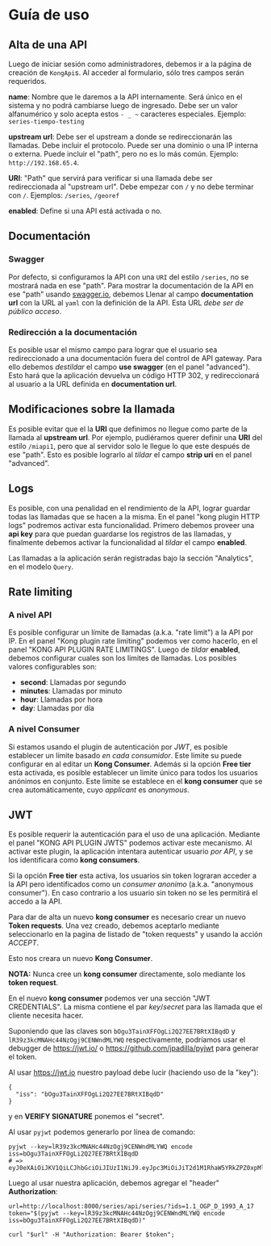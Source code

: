 # Guía de uso

## Alta de una API

Luego de iniciar sesión como administradores, debemos ir a la página de creación de `KongApi`s.
Al acceder al formulario, sólo tres campos serán requeridos.

**name**: Nombre que le daremos a la API internamente. Será único en el sistema y no podrá cambiarse luego de ingresado.
Debe ser un valor alfanumérico y solo acepta estos `- _ ~` caracteres especiales.
Ejemplo: `series-tiempo-testing`

**upstream url**: Debe ser el upstream a donde se redireccionarán las llamadas. Debe incluir el protocolo.
Puede ser una dominio o una IP interna o externa.
Puede incluir el "path", pero no es lo más común.
Ejemplo: `http://192.168.65.4`.

**URI**: "Path" que servirá para verificar si una llamada debe ser redireccionada al "upstream url".
Debe empezar con `/` y no debe terminar con `/`.
Ejemplos: `/series`, `/georef`

**enabled**: Define si una API está activada o no.


## Documentación

### Swagger

Por defecto, si configuramos la API con una `URI` del estilo `/series`, no se mostrará nada
en ese "path". Para mostrar la documentación de la API en ese "path" usando [swagger.io](http://swagger.io/), debemos
Llenar al campo **documentation url** con la URL al `yaml` con la definición de la API.
Esta URL _debe ser de público acceso_.

### Redirección a la documentación

Es posible usar el mismo campo para lograr que el usuario sea redireccionado a una documentación fuera del control de
API gateway. Para ello debemos _destildar_ el campo **use swagger** (en el panel "advanced").
Esto hará que la aplicación devuelva un código HTTP 302, y redireccionará al usuario a la URL definida en **documentation url**.

## Modificaciones sobre la llamada

Es posible evitar que el la **URI** que definimos no llegue como parte de la llamada al **upstream url**.
Por ejemplo, pudiéramos querer definir una **URI** del estilo `/miapi1`, pero que al servidor solo le llegue lo que
este después de ese "path". Esto es posible lograrlo al _tildar_ el campo **strip uri** en el panel "advanced".

## Logs

Es posible, con una penalidad en el rendimiento de la API, lograr guardar todas las llamadas que se hacen a la misma.
En el panel "kong plugin HTTP logs" podremos activar esta funcionalidad.
Primero debemos proveer una **api key** para que puedan guardarse los registros de las llamadas, y finalmente debemos
activar la funcionalidad al _tildar_ el campo **enabled**.

Las llamadas a la aplicación serán registradas bajo la sección "Analytics", en el modelo `Query`.

## Rate limiting

### A nivel API

Es posible configurar un límite de llamadas (a.k.a. "rate limit") a la API por IP.
En el panel "Kong plugin rate limiting" podemos ver como hacerlo,
en el panel "KONG API PLUGIN RATE LIMITINGS".
Luego de _tildar_ **enabled**, debemos configurar cuales son los limites de llamadas.
Los posibles valores configurables son:

- **second**: Llamadas por segundo
- **minutes**: Llamadas por minuto
- **hour**: Llamadas por hora
- **day**: Llamadas por día

### A nivel Consumer

Si estamos usando el plugin de autenticación por *JWT*, es posible establecer un
límite basado *en cada consumidor*. Este limite su puede configurar en al editar un
**Kong Consumer**. Además si la opción **Free tier** esta activada, es posible establecer
un limite único para todos los usuarios anónimos en conjunto.
Este limite se establece en el **kong consumer** que se crea automáticamente,
cuyo *applicant* es *anonymous*.

## JWT

Es posible requerir la autenticación para el uso de una aplicación.
Mediante el panel "KONG API PLUGIN JWTS" podemos activar este mecanismo.
Al activar este plugin, la aplicación intentara autenticar usuario *por API*, y se
los identificara como **kong consumers**.

Si la opción **Free tier** esta activa, los usuarios sin token lograran acceder a la
API pero identificados como un *consumer anonimo* (a.k.a. "anonymous consumer").
En caso contrario a los usuario sin token no se les permitirá el accedo a la API.

Para dar de alta un nuevo **kong consumer** es necesario crear un nuevo **Token requests**.
Una vez creado, debemos aceptarlo mediante seleccionarlo en la pagina de listado de "token requests"
y usando la acción *ACCEPT*.

Esto nos creara un nuevo **Kong Consumer**.

**NOTA:** Nunca cree un **kong consumer** directamente, solo mediante los **token request**.

En el nuevo **kong consumer** podemos ver una sección "JWT CREDENTIALS".
La misma contiene el par *key*/*secret* para las llamada que el cliente necesita hacer.

Suponiendo que las claves son `bOgu3TainXFFOgLi2Q27EE7BRtXIBqdD` y `lR39z3kcMNAHc44NzOgj9CENWndMLYWQ` respectivamente,
podríamos usar el debugger de https://jwt.io/ o https://github.com/jpadilla/pyjwt para generar el token.

Al usar https://jwt.io nuestro payload debe lucir (haciendo uso de la "key"):

```
{
  "iss": "bOgu3TainXFFOgLi2Q27EE7BRtXIBqdD"
}
```

y en **VERIFY SIGNATURE** ponemos el "secret".

Al usar `pyjwt` podemos generarlo por línea de comando:

```
pyjwt --key=lR39z3kcMNAHc44NzOgj9CENWndMLYWQ encode iss=bOgu3TainXFFOgLi2Q27EE7BRtXIBqdD
# => eyJ0eXAiOiJKV1QiLCJhbGciOiJIUzI1NiJ9.eyJpc3MiOiJiT2d1M1RhaW5YRkZPZ0xpMlEyN0VFN0JSdFhJQnFkRCJ9.hxyvLkUYmrlonrFUoQ_Il1Y7RcJXYV5DERHBzR7paa0
```

Luego al usar nuestra aplicación, debemos agregar el "header" **Authorization**:

```
url=http://localhost:8000/series/api/series/?ids=1.1_OGP_D_1993_A_17
token="$(pyjwt --key=lR39z3kcMNAHc44NzOgj9CENWndMLYWQ encode iss=bOgu3TainXFFOgLi2Q27EE7BRtXIBqdD)"

curl "$url" -H "Authorization: Bearer $token";
```



